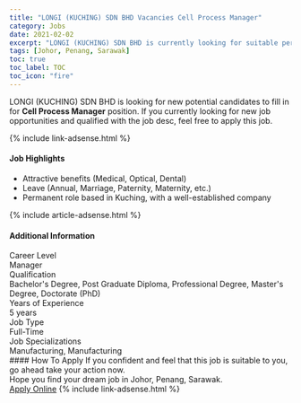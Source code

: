 ```yaml
---
title: "LONGI (KUCHING) SDN BHD Vacancies Cell Process Manager" 
category: Jobs 
date: 2021-02-02 
excerpt: "LONGI (KUCHING) SDN BHD is currently looking for suitable person to fill in the Cell Process Manager which positioned at Johor, Penang, Sarawak" 
tags: [Johor, Penang, Sarawak] 
toc: true 
toc_label: TOC 
toc_icon: "fire" 
--- 
```


<p>LONGI (KUCHING) SDN BHD is looking for new potential candidates to fill in for <b>Cell Process Manager</b> position. If you currently looking for new job opportunities and qualified with the job desc, feel free to apply this job.
</p>{% include link-adsense.html %} 
<div><div><h4>Job Highlights</h4></div><div><ul><li><div><div><div><div></div></div></div><div><span>Attractive benefits (Medical, Optical, Dental)</span></div></div></li><li><div><div><div><div></div></div></div><div><span>Leave (Annual, Marriage, Paternity, Maternity, etc.)</span></div></div></li><li><div><div><div><div></div></div></div><div><span>Permanent role based in Kuching, with a well-established company</span></div></div></li></ul></div></div> 
{% include article-adsense.html %} 
<div><div><h4>Additional Information</h4></div><div><div><div><div><div><div><div><span>Career Level</span></div><div><span>Manager</span></div></div></div></div><div><div><div><div><span>Qualification</span></div><div><span>Bachelor's Degree, Post Graduate Diploma, Professional Degree, Master's Degree, Doctorate (PhD)</span></div></div></div></div><div><div><div><div><span>Years of Experience</span></div><div><span>5 years</span></div></div></div></div><div><div><div><div><span>Job Type</span></div><div><span>Full-Time</span></div></div></div></div><div><div><div><div><span>Job Specializations</span></div><div><span>Manufacturing, Manufacturing</span></div></div></div></div></div></div></div></div> 
#### How To Apply 
If you confident and feel that this job is suitable to you, go ahead take your action now. <br/> 
Hope you find your dream job in Johor, Penang, Sarawak. <br/> 
<a href="https://www.jobstreet.com.my/en/job/cell-process-manager-4474734?jobId=jobstreet-my-job-4474734&sectionRank=30&token=0~b6987222-f6c2-4010-8d5c-860f3e28feaa&fr=SRP%20View%20In%20New%20Ta" class="btn btn--info" target="_blank" rel="nofollow noopenner">Apply Online</a> 
{% include link-adsense.html %} 